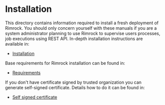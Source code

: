 # Installation

This directory contains information required to install a fresh deployment of Rimrock. You should only concern yourself 
with these manuals if you are a system administrator planning to use Rimrock to supervise users processes, job executions using
REST API. In-depth installation instructions are available in:

- [Installation](installation.md)

Base requirements for Rimrock installation can be found in:

- [Requirements](requirements.md)

If you don't have certificate signed by trusted organization you can generate self-signed certificate. Details how to do it can be
found in:

- [Self signed certificate](self-signed-cert.md)